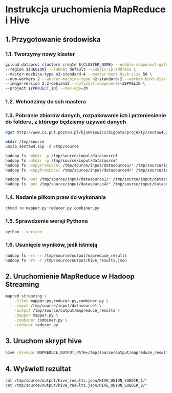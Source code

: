 # Instrukcja uruchomienia MapReduce i Hive

## 1. Przygotowanie środowiska
### 1.1. Tworzymy nowy klaster
```bash
gcloud dataproc clusters create ${CLUSTER_NAME} --enable-component-gateway \
--region ${REGION} --subnet default --public-ip-address \
--master-machine-type n2-standard-4 --master-boot-disk-size 50 \
--num-workers 2 --worker-machine-type n2-standard-2 --worker-boot-disk-size 50 \
--image-version 2.2-debian12 --optional-components=ZEPPELIN \
--project ${PROJECT_ID} --max-age=3h
```

### 1.2. Wchodzimy do ssh mastera

### 1.3. Pobranie zbiorów danych, rozpakowanie ich i przeniesienie do folderu, z którego będziemy używać danych
```bash
wget http://www.cs.put.poznan.pl/kjankiewicz/bigdata/projekty/zestaw4.zip

mkdir /tmp/source
unzip zestaw4.zip -d /tmp/source

hadoop fs -mkdir -p /tmp/source/input/datasource1
hadoop fs -mkdir -p /tmp/source/input/datasource4
hadoop fs -copyFromLocal /tmp/source/input/datasource1/* /tmp/source/input/datasource1/
hadoop fs -copyFromLocal /tmp/source/input/datasource4/* /tmp/source/input/datasource4/

hadoop fs -put /tmp/source/input/datasource1/* /tmp/source/input/datasource1/
hadoop fs -put /tmp/source/input/datasource4/* /tmp/source/input/datasource4/
```

### 1.4. Nadanie plikom praw do wykonania
```bash
chmod +x mapper.py reducer.py combiner.py
```

### 1.5. Sprawdzenie wersji Pythona
```bash
python --version
```

### 1.6. Usunięcie wyników, jeśli istnieją
```bash
hadoop fs -rm -r /tmp/source/output/mapreduce_results
hadoop fs -rm -r /tmp/source/output/hive_results.json
```

## 2. Uruchomienie MapReduce w Hadoop Streaming
```bash
mapred streaming \
    -files mapper.py,reducer.py,combiner.py \
    -input /tmp/source/input/datasource1 \
    -output /tmp/source/output/mapreduce_results \
    -mapper mapper.py \
    -combiner combiner.py \
    -reducer reducer.py
```

## 3. Uruchom skrypt hive
```bash
hive -hivevar MAPREDUCE_OUTPUT_PATH=/tmp/source/output/mapreduce_results --hivevar DATASOURCE4_PATH=/tmp/source/input/datasource4 --hivevar RESULT_PATH=/tmp/source/output/hive_results.json -f hive_script.hql
```


## 4. Wyświetl rezultat
```bash
cat /tmp/source/output/hive_results.json/HIVE_UNION_SUBDIR_1/*
cat /tmp/source/output/hive_results.json/HIVE_UNION_SUBDIR_2/*
```